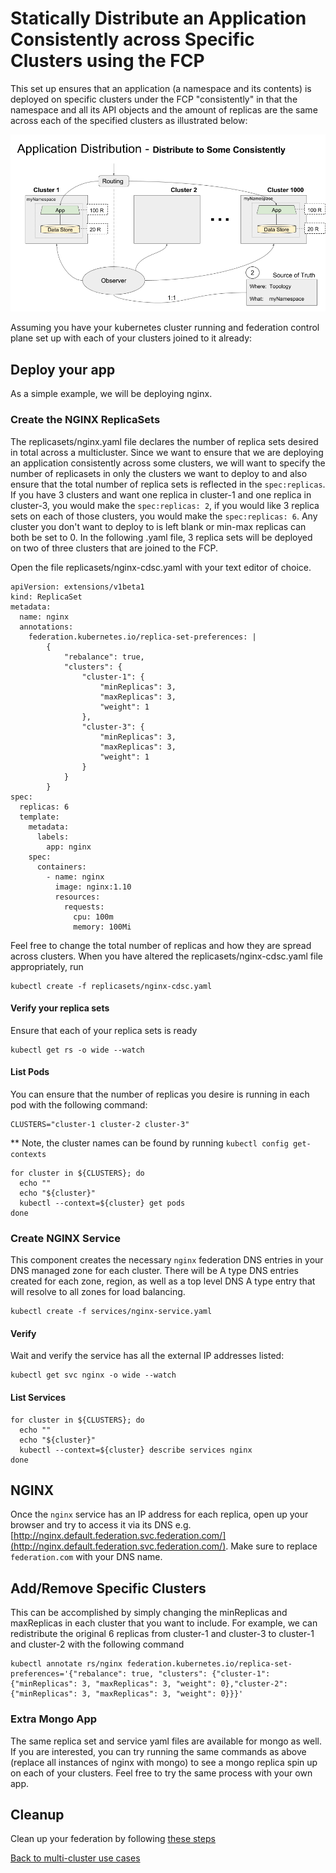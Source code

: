 # Statically Distribute an Application Consistently across Specific Clusters using the FCP

This set up ensures that an application (a namespace and its contents) is deployed on specific clusters under the FCP "consistently" in that the namespace and all its API objects and the amount of replicas are the same across each of the specified clusters as illustrated below:

![Consistent Deployment Specific Clusters](../images/cdsc.png)


Assuming you have your kubernetes cluster running and federation control plane set up with each of your clusters joined to it already:

## Deploy your app

As a simple example, we will be deploying nginx.

### Create the NGINX ReplicaSets

The replicasets/nginx.yaml file declares the number of replica sets desired in total across a multicluster. Since we want to ensure that we are deploying an application consistently across some clusters, we will want to specify the number of replicasets in only the clusters we want to deploy to and also ensure that the total number of replica sets is reflected in the `spec:replicas`. If you have 3 clusters and want one replica in cluster-1 and one replica in cluster-3, you would make the `spec:replicas: 2`, if you would like 3 replica sets on each of those clusters, you would make the `spec:replicas: 6`. Any cluster you don't want to deploy to is left blank or min-max replicas can both be set to 0. In the following .yaml file, 3 replica sets will be deployed on two of three clusters that are joined to the FCP.

Open the file replicasets/nginx-cdsc.yaml with your text editor of choice.

```
apiVersion: extensions/v1beta1
kind: ReplicaSet
metadata:
  name: nginx
  annotations:
    federation.kubernetes.io/replica-set-preferences: |
        {
            "rebalance": true,
            "clusters": {
                "cluster-1": {
                    "minReplicas": 3,
                    "maxReplicas": 3,
                    "weight": 1
                },
                "cluster-3": {
                    "minReplicas": 3,
                    "maxReplicas": 3,
                    "weight": 1
                }
            }
        }
spec:
  replicas: 6 
  template:
    metadata:
      labels:
        app: nginx
    spec:
      containers:
        - name: nginx
          image: nginx:1.10
          resources:
            requests:
              cpu: 100m
              memory: 100Mi

```
Feel free to change the total number of replicas and how they are spread across clusters. When you have altered the replicasets/nginx-cdsc.yaml file appropriately, run

```
kubectl create -f replicasets/nginx-cdsc.yaml
```

#### Verify your replica sets

Ensure that each of your replica sets is ready

```
kubectl get rs -o wide --watch
```

#### List Pods

You can ensure that the number of replicas you desire is running in each pod with the following command:

```
CLUSTERS="cluster-1 cluster-2 cluster-3"
```
** Note, the cluster names can be found by running `kubectl config get-contexts`

```
for cluster in ${CLUSTERS}; do
  echo ""
  echo "${cluster}"
  kubectl --context=${cluster} get pods
done
```


### Create NGINX Service

This component creates the necessary `nginx` federation DNS entries in your DNS managed zone for each cluster. There will be A type DNS entries created for each zone, region, as well as a top level DNS A type entry that will resolve to all zones for load balancing.

```
kubectl create -f services/nginx-service.yaml
```

#### Verify

Wait and verify the service has all the external IP addresses listed:

```
kubectl get svc nginx -o wide --watch
```

#### List Services

```
for cluster in ${CLUSTERS}; do
  echo ""
  echo "${cluster}"
  kubectl --context=${cluster} describe services nginx
done
```

## NGINX

Once the `nginx` service has an IP address for each replica, open up your browser and try to access it via its
DNS e.g. [http://nginx.default.federation.svc.federation.com/](http://nginx.default.federation.svc.federation.com/). Make sure to replace `federation.com` with your DNS name.

## Add/Remove Specific Clusters

This can be accomplished by simply changing the minReplicas and maxReplicas in each cluster that you want to include.
For example, we can redistribute the original 6 replicas from cluster-1 and cluster-3 to cluster-1 and cluster-2 with the following command

```
kubectl annotate rs/nginx federation.kubernetes.io/replica-set-preferences='{"rebalance": true, "clusters": {"cluster-1": {"minReplicas": 3, "maxReplicas": 3, "weight": 0},"cluster-2": {"minReplicas": 3, "maxReplicas": 3, "weight": 0}}}'
```

### Extra Mongo App

The same replica set and service yaml files are available for mongo as well. If you are interested, you can try running the same commands as above (replace all instances of nginx with mongo) to see a mongo replica spin up on each of your clusters. Feel free to try the same process with your own app.


## Cleanup

Clean up your federation by following [these steps](./cleanup.md)


[Back to multi-cluster use cases](../README.md#multi-cluster-use-cases-1)

